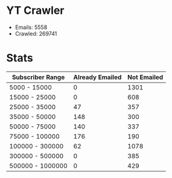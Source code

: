 # YT Crawler
- Emails: 5558
- Crawled: 269741

# Stats
| Subscriber Range  | Already Emailed | Not Emailed |
|-------|-------|-------|
| 5000 - 15000 | 0 | 1301 |
| 15000 - 25000 | 0 | 608 |
| 25000 - 35000 | 47 | 357 |
| 35000 - 50000 | 148 | 300 |
| 50000 - 75000 | 140 | 337 |
| 75000 - 100000 | 176 | 190 |
| 100000 - 300000 | 62 | 1078 |
| 300000 - 500000 | 0 | 385 |
| 500000 - 1000000 | 0 | 429 |
